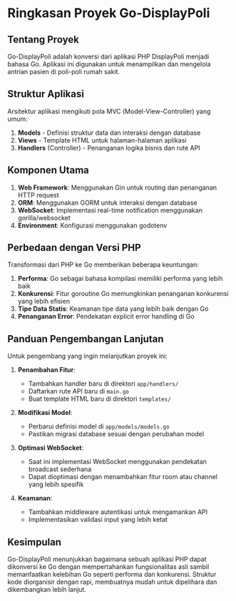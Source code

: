 # Ringkasan Proyek Go-DisplayPoli

## Tentang Proyek
Go-DisplayPoli adalah konversi dari aplikasi PHP DisplayPoli menjadi bahasa Go. Aplikasi ini digunakan untuk menampilkan dan mengelola antrian pasien di poli-poli rumah sakit.

## Struktur Aplikasi

Arsitektur aplikasi mengikuti pola MVC (Model-View-Controller) yang umum:
1. **Models** - Definisi struktur data dan interaksi dengan database
2. **Views** - Template HTML untuk halaman-halaman aplikasi
3. **Handlers** (Controller) - Penanganan logika bisnis dan rute API

## Komponen Utama

1. **Web Framework**: Menggunakan Gin untuk routing dan penanganan HTTP request
2. **ORM**: Menggunakan GORM untuk interaksi dengan database
3. **WebSocket**: Implementasi real-time notification menggunakan gorilla/websocket
4. **Environment**: Konfigurasi menggunakan godotenv

## Perbedaan dengan Versi PHP

Transformasi dari PHP ke Go memberikan beberapa keuntungan:
1. **Performa**: Go sebagai bahasa kompilasi memiliki performa yang lebih baik
2. **Konkurensi**: Fitur goroutine Go memungkinkan penanganan konkurensi yang lebih efisien
3. **Tipe Data Statis**: Keamanan tipe data yang lebih baik dengan Go
4. **Penanganan Error**: Pendekatan explicit error handling di Go

## Panduan Pengembangan Lanjutan

Untuk pengembang yang ingin melanjutkan proyek ini:

1. **Penambahan Fitur**: 
   - Tambahkan handler baru di direktori `app/handlers/`
   - Daftarkan rute API baru di `main.go`
   - Buat template HTML baru di direktori `templates/`

2. **Modifikasi Model**:
   - Perbarui definisi model di `app/models/models.go`
   - Pastikan migrasi database sesuai dengan perubahan model

3. **Optimasi WebSocket**:
   - Saat ini implementasi WebSocket menggunakan pendekatan broadcast sederhana
   - Dapat dioptimasi dengan menambahkan fitur room atau channel yang lebih spesifik

4. **Keamanan**:
   - Tambahkan middleware autentikasi untuk mengamankan API
   - Implementasikan validasi input yang lebih ketat

## Kesimpulan

Go-DisplayPoli menunjukkan bagaimana sebuah aplikasi PHP dapat dikonversi ke Go dengan mempertahankan fungsionalitas asli sambil memanfaatkan kelebihan Go seperti performa dan konkurensi. Struktur kode diorganisir dengan rapi, membuatnya mudah untuk dipelihara dan dikembangkan lebih lanjut. 